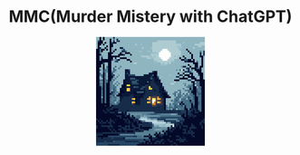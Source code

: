  <h1 align="center">MMC(Murder Mistery with ChatGPT)</h1>
 <p align="center">
   <a href="https://github.com/ultemica/mmc">
     <img align="center" src="https://raw.githubusercontent.com/ultemica/mmc/master/icon.png" width="192px" alt="MMC Logo" style="image-rendering: pixelated">
   </a>
 </p>
